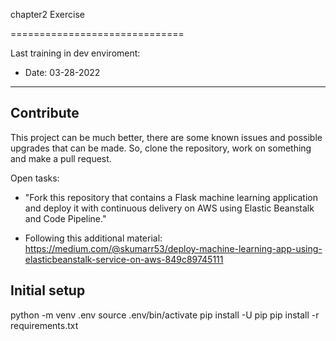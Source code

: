 chapter2
Exercise

==============================

Last training in dev enviroment:
* Date: 03-28-2022

----------------------

## Contribute

This project can be much better, there are some known issues and possible upgrades that can be made. So, clone the repository, work on something and make a pull request.

Open tasks:

* "Fork this repository that contains a Flask machine learning application and
deploy it with continuous delivery on AWS using Elastic Beanstalk and Code
Pipeline."

* Following this additional material: https://medium.com/@skumarr53/deploy-machine-learning-app-using-elasticbeanstalk-service-on-aws-849c89745111

## Initial setup

python -m venv .env
source .env/bin/activate
pip install -U pip
pip install -r requirements.txt
